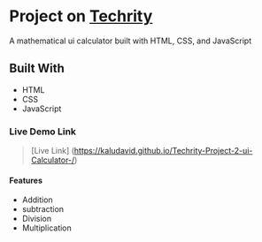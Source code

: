 # Project on [Techrity](https://github.com/techrityorg)
A mathematical ui calculator built with HTML, CSS, and JavaScript

## Built With
- HTML
- CSS
- JavaScript

### Live Demo Link
> [Live Link] (https://kaludavid.github.io/Techrity-Project-2-ui-Calculator-/)

#### Features
- Addition
- subtraction
- Division
- Multiplication
